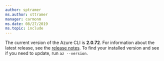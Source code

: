 ```yaml
---
author: sptramer
ms.author: sttramer
manager: carmonm
ms.date: 08/27/2019
ms.topic: include
---
```

The current version of the Azure CLI is __2.0.72__. For information about the latest release, see the [release notes](../release-notes-azure-cli.md). To find your installed version and see if you need to update, run `az --version`.
